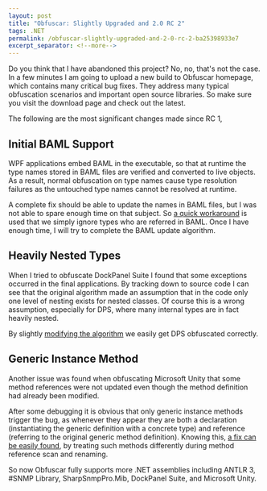 ```yaml
---
layout: post
title: "Obfuscar: Slightly Upgraded and 2.0 RC 2"
tags: .NET
permalink: /obfuscar-slightly-upgraded-and-2-0-rc-2-ba25398933e7
excerpt_separator: <!--more-->
---
```

Do you think that I have abandoned this project? No, no, that's not the case. In a few minutes I am going to upload a new build to Obfuscar homepage, which contains many critical bug fixes. They address many typical obfuscation scenarios and important open source libraries. So make sure you visit the download page and check out the latest.
<!--more-->

The following are the most significant changes made since RC 1,

## Initial BAML Support

WPF applications embed BAML in the executable, so that at runtime the type names stored in BAML files are verified and converted to live objects. As a result, normal obfuscation on type names cause type resolution failures as the untouched type names cannot be resolved at runtime.

A complete fix should be able to update the names in BAML files, but I was not able to spare enough time on that subject. So [a quick workaround](https://github.com/lextm/obfuscar/commit/d0b825c2b6f998421f0da80bba4e2db9d69432d3) is used that we simply ignore types who are referred in BAML. Once I have enough time, I will try to complete the BAML update algorithm.

## Heavily Nested Types

When I tried to obfuscate DockPanel Suite I found that some exceptions occurred in the final applications. By tracking down to source code I can see that the original algorithm made an assumption that in the code only one level of nesting exists for nested classes. Of course this is a wrong assumption, especially for DPS, where many internal types are in fact heavily nested.

By slightly [modifying the algorithm](https://github.com/lextm/obfuscar/commit/be1c23adaee1d5d45abc33efbc0759b9e40bdd63) we easily get DPS obfuscated correctly.

## Generic Instance Method

Another issue was found when obfuscating Microsoft Unity that some method references were not updated even though the method definition had already been modified.

After some debugging it is obvious that only generic instance methods trigger the bug, as whenever they appear they are both a declaration (instantiating the generic definition with a concrete type) and reference (referring to the original generic method definition). Knowing this, [a fix can be easily found](https://github.com/lextm/obfuscar/commit/eb176c9dd1487ca061656bbc40a3327a8c54f6b5), by treating such methods differently during method reference scan and renaming.

So now Obfuscar fully supports more .NET assemblies including ANTLR 3, #SNMP Library, SharpSnmpPro.Mib, DockPanel Suite, and Microsoft Unity.
